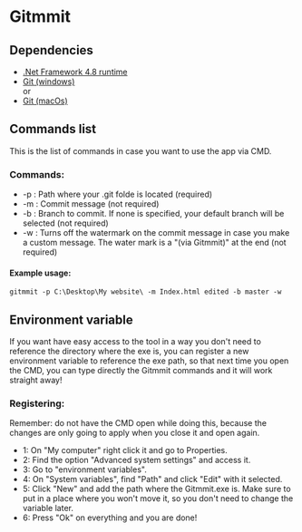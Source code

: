 # Gitmmit

## Dependencies
- [.Net Framework 4.8 runtime][dotnet]
- [Git (windows)][gitw]
<br /> or
- [Git (macOs)][gitm]

## Commands list
This is the list of commands in case you want to use the app via CMD.

### Commands:
- -p : Path where your .git folde is located (required)
- -m : Commit message (not required)
- -b : Branch to commit. If none is specified, your default branch will be selected (not required)
- -w : Turns off the watermark on the commit message in case you make a custom message. The water mark is a "(via Gitmmit)" at the end (not required)

#### Example usage:
``gitmmit -p C:\Desktop\My website\ -m Index.html edited -b master -w``

## Environment variable
If you want have easy access to the tool in a way you don't need to reference the directory where the exe is, you can register a new environment variable to reference the exe path, so that next time you open the CMD, you can type directly the Gitmmit commands and it will work straight away!

### Registering:
Remember: do not have the CMD open while doing this, because the changes are only going to apply when you close it and open again.
<br />
- 1: On "My computer" right click it and go to Properties.
- 2: Find the option "Advanced system settings" and access it.
- 3: Go to "environment variables".
- 4: On "System variables", find "Path" and click "Edit" with it selected.
- 5: Click "New" and add the path where the Gitmmit.exe is. Make sure to put in a place where you won't move it, so you don't need to change the variable later.
- 6: Press "Ok" on everything and you are done!

[gitw]: https://gitforwindows.org
[gitm]: https://git-scm.com/download/mac
[dotnet]: https://dotnet.microsoft.com/en-us/download/dotnet-framework/thank-you/net48-web-installer
